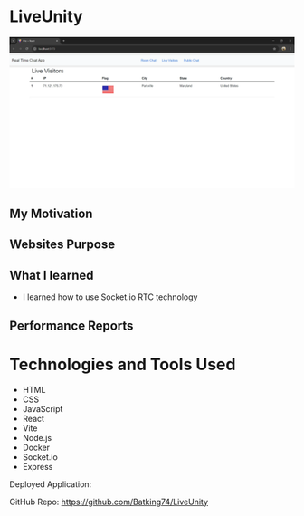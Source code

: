 # LiveUnity

![Nazirs Live Unity Project](./Nazirs%20Live%20Unity%20Project%20-%202023-1.webp)

##  My Motivation

##  Websites Purpose

## What I learned
- I learned how to use Socket.io RTC technology

##  Performance Reports

# Technologies and Tools Used

- HTML
- CSS
- JavaScript
- React
- Vite
- Node.js
- Docker
- Socket.io
- Express


Deployed Application: 

GitHub Repo: https://github.com/Batking74/LiveUnity